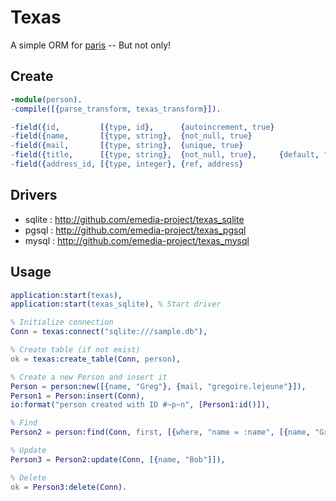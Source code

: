 # Texas

A simple ORM for [paris](https://github.com/emedia-project/paris) -- But not only!

## Create 

```erlang
-module(person).
-compile([{parse_transform, texas_transform}]).

-field({id,         [{type, id},      {autoincrement, true}                 ]}).
-field({name,       [{type, string},  {not_null, true}                      ]}).
-field({mail,       [{type, string},  {unique, true}                        ]}).
-field({title,      [{type, string},  {not_null, true},     {default, "M."} ]}).
-field({address_id, [{type, integer}, {ref, address}                        ]}).
```

## Drivers

* sqlite : http://github.com/emedia-project/texas_sqlite
* pgsql : http://github.com/emedia-project/texas_pgsql
* mysql : http://github.com/emedia-project/texas_mysql

## Usage

```erlang
application:start(texas),
application:start(texas_sqlite), % Start driver

% Initialize connection
Conn = texas:connect("sqlite:///sample.db"),

% Create table (if not exist)
ok = texas:create_table(Conn, person),

% Create a new Person and insert it
Person = person:new([{name, "Greg"}, {mail, "gregoire.lejeune"}]),
Person1 = Person:insert(Conn),
io:format("person created with ID #~p~n", [Person1:id()]),

% Find
Person2 = person:find(Conn, first, [{where, "name = :name", [{name, "Greg"}]}]),

% Update
Person3 = Person2:update(Conn, [{name, "Bob"]]),

% Delete
ok = Person3:delete(Conn).
```
